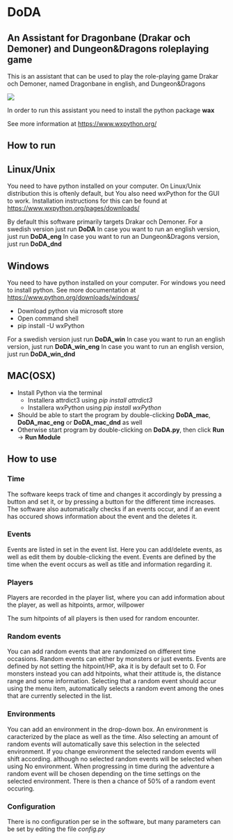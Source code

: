 # DoDA
## An Assistant for Dragonbane (Drakar och Demoner) and Dungeon&Dragons roleplaying game

This is an assistant that can be used to play the role-playing game Drakar och Demoner,
named Dragonbane in english, and Dungeon&Dragons

![](https://user-images.githubusercontent.com/6664679/224726545-ea8e9444-1776-4867-b584-f44940959806.jpg)

In order to run this assistant you need to
install the python package **wax**

See more information at https://www.wxpython.org/

## How to run

## Linux/Unix

You need to have python installed on your computer.
On Linux/Unix distribution this is oftenly default, but 
You also need wxPython for the GUI to work. Installation instructions
for this can be found at https://www.wxpython.org/pages/downloads/

By default this software primarily targets Drakar och Demoner.
For a swedish version just run **DoDA**
In case you want to run an english version, just run **DoDA_eng**
In case you want to run an Dungeon&Dragons version, just run **DoDA_dnd**

## Windows

You need to have python installed on your computer.
For windows you need to install python. See more documentation at https://www.python.org/downloads/windows/
* Download python via microsoft store
* Open command shell
* pip install -U wxPython

For a swedish version just run **DoDA_win**
In case you want to run an english version, just run **DoDA_win_eng**
In case you want to run an english version, just run **DoDA_win_dnd**

## MAC(OSX)

* Install Python via the terminal
  * Installera attrdict3 using *pip install attrdict3*
  * Installera wxPython using *pip install wxPython*
* Should be able to start the program by double-clicking **DoDA_mac**, **DoDA_mac_eng** or **DoDA_mac_dnd** as well
* Otherwise start program by double-clicking on **DoDA.py**, then click **Run** -> **Run Module**



## How to use

### Time

The software keeps track of time and changes it accordingly by pressing a button and set it, or by pressing
a button for the different time increases.
The software also automatically checks if an events occur, and if an event has occured shows information
about the event and the deletes it.

### Events

Events are listed in set in the event list. Here you can add/delete events, as well as edit them by double-clicking
the event.
Events are defined by the time when the event occurs as well as title and information regarding it.

### Players

Players are recorded in the player list, where you can add information about the player, as well
as hitpoints, armor, willpower

The sum hitpoints of all players is then used for random encounter.

### Random events

You can add random events that are randomized on different time occasions.
Random events can either by monsters or just events.
Events are defined by not setting the hitpoint/HP, aka it is by default set to 0.
For monsters instead you can add hitpoints, what their attitude is, the distance range  and some information.
Selecting that a random event should accur using the menu item, automatically selects a random event among
the ones that are currently selected in the list.

### Environments

You can add an environment in the drop-down box. An environment is caracterized by the place as well as the
time.
Also selecting an amount of random events will automatically save this selection in the selected environment.
If you change environment the selected random events will shift according. although no selected random events
will be selected when using No environment.
When progressing in time during the adventure a random event will be chosen depending on the time settings
on the selected environment.
There is then a chance of 50% of a random event occuring.

### Configuration

There is no configuration per se in the software, but many parameters can be set by editing the
file *config.py*
